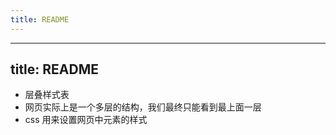 ```yaml
---
title: README
---
```

---
title: README
---

- 层叠样式表
- 网页实际上是一个多层的结构，我们最终只能看到最上面一层
- css 用来设置网页中元素的样式
